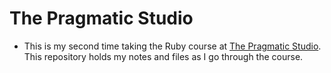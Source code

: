 #  The Pragmatic Studio

* This is my second time taking the Ruby course at [The Pragmatic Studio](https://online.pragmaticstudio.com/courses/).  
This repository holds my notes and files as I go through the course.
